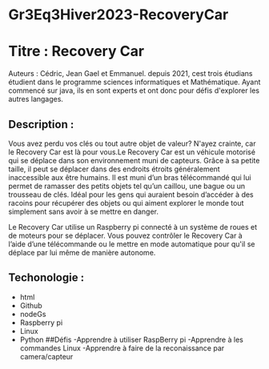 # Gr3Eq3Hiver2023-RecoveryCar

# Titre : Recovery Car
Auteurs : Cédric, Jean Gael et Emmanuel.
depuis 2021, cest trois étudians étudient dans le programme sciences informatiques et Mathématique. Ayant commencé sur java, ils en sont experts et ont donc pour défis
d'explorer les autres langages.

## Description : 
Vous avez perdu vos clés ou tout autre objet de valeur? N'ayez crainte, car le  Recovery Car est là pour vous.Le Recovery Car est un véhicule motorisé qui se déplace dans son environnement muni de capteurs. Grâce à sa petite taille, il peut se déplacer dans des endroits étroits généralement inaccessible aux être humains. Il est muni d’un bras télécommandé qui lui permet de ramasser des petits objets tel qu’un caillou, une bague ou un trousseau de clés. Idéal pour les gens qui auraient besoin d’accéder à des racoins pour récupérer des objets ou qui aiment explorer le monde tout simplement sans avoir à se mettre en danger. 

Le Recovery Car utilise un Raspberry pi connecté à un système de roues et de moteurs pour se déplacer. Vous pouvez contrôler le Recovery Car à l’aide d’une télécommande ou le mettre en mode automatique pour qu'il se déplace par lui même de manière autonome. 

## Techonologie : 
- html
- Github
- nodeGs
- Raspberry pi
- Linux
- Python
##Défis
-Apprendre à utiliser RaspBerry pi
-Apprendre à les commandes Linux
-Apprendre à faire de la reconaissance par camera/capteur

